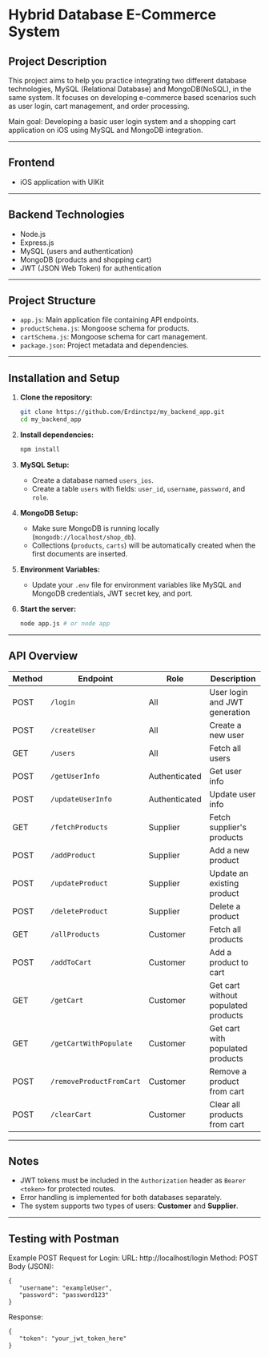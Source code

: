 # Hybrid Database E-Commerce System

## Project Description

This project aims to help you practice integrating two different database technologies, MySQL (Relational Database) and MongoDB(NoSQL), in the same system. It focuses on developing e-commerce based scenarios such as user login, cart management, and order processing.

Main goal:
Developing a basic user login system and a shopping cart application on iOS using MySQL and MongoDB integration.

---

## Frontend

- iOS application with UIKit

---

## Backend Technologies

- Node.js
- Express.js
- MySQL (users and authentication)
- MongoDB (products and shopping cart)
- JWT (JSON Web Token) for authentication

---

## Project Structure

- `app.js`: Main application file containing API endpoints.
- `productSchema.js`: Mongoose schema for products.
- `cartSchema.js`: Mongoose schema for cart management.
- `package.json`: Project metadata and dependencies.

---

## Installation and Setup

1. **Clone the repository:**
   ```bash
   git clone https://github.com/Erdinctpz/my_backend_app.git
   cd my_backend_app
   ```

2. **Install dependencies:**
   ```bash
   npm install
   ```

3. **MySQL Setup:**
   - Create a database named `users_ios`.
   - Create a table `users` with fields: `user_id`, `username`, `password`, and `role`.

4. **MongoDB Setup:**
   - Make sure MongoDB is running locally (`mongodb://localhost/shop_db`).
   - Collections (`products`, `carts`) will be automatically created when the first documents are inserted.

5. **Environment Variables:**
   - Update your `.env` file for environment variables like MySQL and MongoDB credentials, JWT secret key, and port.

6. **Start the server:**
   ```bash
   node app.js # or node app
   ```

---

## API Overview

| Method | Endpoint             | Role         | Description                       |
|--------|----------------------|--------------|-----------------------------------|
| POST   | `/login`              | All          | User login and JWT generation     |
| POST   | `/createUser`         | All          | Create a new user                 |
| GET    | `/users`              | All          | Fetch all users                   |
| POST   | `/getUserInfo`        | Authenticated| Get user info                     |
| POST   | `/updateUserInfo`     | Authenticated| Update user info                  |
| GET    | `/fetchProducts`      | Supplier     | Fetch supplier's products         |
| POST   | `/addProduct`         | Supplier     | Add a new product                 |
| POST   | `/updateProduct`      | Supplier     | Update an existing product        |
| POST   | `/deleteProduct`      | Supplier     | Delete a product                  |
| GET    | `/allProducts`        | Customer     | Fetch all products                |
| POST   | `/addToCart`          | Customer     | Add a product to cart             |
| GET    | `/getCart`            | Customer     | Get cart without populated products |
| GET    | `/getCartWithPopulate`| Customer     | Get cart with populated products  |
| POST   | `/removeProductFromCart` | Customer  | Remove a product from cart        |
| POST   | `/clearCart`          | Customer     | Clear all products from cart      |

---

## Notes

- JWT tokens must be included in the `Authorization` header as `Bearer <token>` for protected routes.
- Error handling is implemented for both databases separately.
- The system supports two types of users: **Customer** and **Supplier**.


---

## Testing with Postman


Example POST Request for Login:
URL: http://localhost/login
Method: POST
Body (JSON):

```
{
   "username": "exampleUser",
   "password": "password123"
}
```

Response:
```
{
   "token": "your_jwt_token_here"
}
```